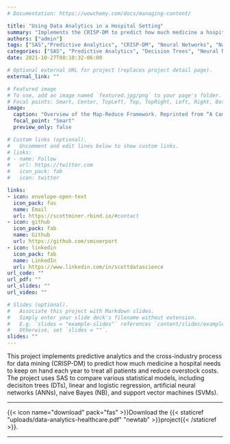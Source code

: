 ```yaml
---
# Documentation: https://wowchemy.com/docs/managing-content/

title: "Using Data Analytics in a Hospital Setting"
summary: "Implements the CRISP-DM to predict how much medicine a hospital needs to keep on hand each year to treat all patients and reduce overstock costs"
authors: ["admin"]
tags: ["SAS","Predictive Analytics", "CRISP-DM", "Neural Networks", "Naive Bayes", "Support Vector Machines"]
categories: ["SAS", "Predictive Analytics", "Decision Trees", "Neural Networks", "Naive Bayes", "Support Vector Machines"]
date: 2021-10-27T08:10:32-06:00

# Optional external URL for project (replaces project detail page).
external_link: ""

# Featured image
# To use, add an image named `featured.jpg/png` to your page's folder.
# Focal points: Smart, Center, TopLeft, Top, TopRight, Left, Right, BottomLeft, Bottom, BottomRight.
image:
  caption: "Overview of the Map-Reduce Framework. Reprinted from “A Comprehensive Survey on Cloud Data Mining (CDM) Frameworks and Algorithms,” by Barua, H. B., & Mondal, K. C., 2019, ACM Computing Surveys, 52(5), (p. 8)."
  focal_point: "Smart"
  preview_only: false

# Custom links (optional).
#   Uncomment and edit lines below to show custom links.
# links:
# - name: Follow
#   url: https://twitter.com
#   icon_pack: fab
#   icon: twitter

links:
- icon: envelope-open-text
  icon_pack: fas
  name: Email
  url: https://scottminer.rbind.io/#contact
- icon: github
  icon_pack: fab
  name: Github
  url: https://github.com/sminerport
- icon: linkedin
  icon_pack: fab
  name: LinkedIn
  url: https://www.linkedin.com/in/scottdatascience
url_code: ""
url_pdf: ""
url_slides: ""
url_video: ""

# Slides (optional).
#   Associate this project with Markdown slides.
#   Simply enter your slide deck's filename without extension.
#   E.g. `slides = "example-slides"` references `content/slides/example-slides.md`.
#   Otherwise, set `slides = ""`.
slides: ""
---
```


This project implements predictive analytics and the cross-industry process for data mining (CRISP-DM) to predict how much medicine a hospital needs to keep on hand each year to treat all patients and reduce overstock costs. The project uses SAS to compare various statistical models, including decisiton trees (DTs), linear and logistic regression, artificial neural networks (ANNs), naive Bayes (NB), and support vector machines (SVMs). 

<hr/>
{{< icon name="download" pack="fas" >}}Download the {{< staticref "uploads/data-analytics-healthcare.pdf" "newtab" >}}project{{< /staticref >}}.
<hr/>
